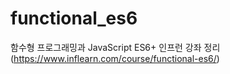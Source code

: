 # functional_es6
함수형 프로그래밍과 JavaScript ES6+ 인프런 강좌 정리 (https://www.inflearn.com/course/functional-es6/)

